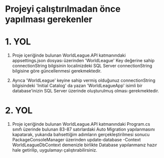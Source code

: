 # Projeyi çalıştırılmadan önce yapılması gerekenler
# 1. YOL
1. Proje içeriğinde bulunan WorldLeague.API katmanındaki appsettings.json dosyası üzerinden 'WorldLeague' Key değerine sahip connectionString bilgisinin localinizdeki SQL Server connectionString bilgisine göre güncellenmesi gerekmektedir.
  
2. Ayrıca 'WorldLeague' keyine sahip vermiş olduğunuz connectionString bilgisindeki 'Initial Catalog' da yazan 'WorldLeagueApp' isimli bir database'inizin SQL Server üzerinde oluşturulmuş olması gerekmektedir.

# 2. YOL
1. Proje içeriğinde bulunan WorldLeague.API katmanındaki Program.cs sınıfı üzerinde bulunan 83-87 satırlardaki Auto Migration yapılanmasını kapatarak, yukarıda bahsettiğim adımların gerçekleştirilmesi sonucu PackageConsoleManager üzerinden update-database -Context WorldLeagueDbContext demenizle birlikte Database yapılanmanız hazır hale getirilip, uygulamayı çalıştırabilirsiniz.
